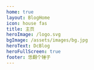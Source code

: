 ```yaml
---
home: true
layout: BlogHome
icon: house fas
title: 主页
heroImage: /logo.svg
bgImage: /assets/images/bg.jpg
heroText: DcBlog
heroFullScreen: true
footer: 恁翻个锤子
---
```

